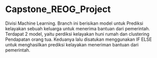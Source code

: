 # Capstone_REOG_Project
Divisi Machine Learning.
Branch ini berisikan model untuk Prediksi kelayakan sebuah keluarga untuk menerima bantuan dari pemerintah.
Terdapat 2 model, yaitu perdiksi kelayakan huni rumah dan clustering Pendapatan orang tua.
Keduanya lalu disatukan menggunakan IF ELSE untuk menghasilkan prediksi kelayakan meneriman bantuan dari pemerintah.
